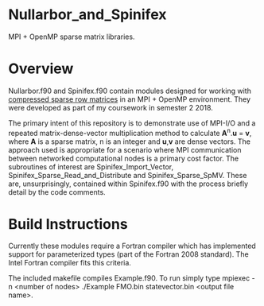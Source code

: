 # Nullarbor_and_Spinifex
MPI + OpenMP sparse matrix libraries. 

# Overview #

Nullarbor.f90 and Spinifex.f90 contain modules designed for working with [compressed sparse row matrices](https://en.wikipedia.org/wiki/Sparse_matrix#Compressed_sparse_row_(CSR,_CRS_or_Yale_format)) in an MPI + OpenMP environment. They were developed as part of my coursework in semester 2 2018. </P>

The primary intent of this repository is to demonstrate use of MPI-I/O and a repeated matrix-dense-vector multiplication method to calculate <b>A</b><sup>n</sup>.<b>u</b> = <b>v</b>, where <b>A</b> is a sparse matrix, n is an integer and <b>u</b>,<b>v</b> are dense vectors. The approach used is appropriate for a scenario where MPI communication between networked computational nodes is a primary cost factor. The subroutines of interest are Spinifex_Import_Vector, Spinifex_Sparse_Read_and_Distribute and Spinifex_Sparse_SpMV. These are, unsurprisingly, contained within Spinifex.f90 with the process briefly detail by the code comments.

# Build Instructions #

Currently these modules require a Fortran compiler which has implemented support for parameterized types (part of the Fortran 2008 standard). The Intel Fortran compiler fits this criteria. </P>

The included makefile compiles Example.f90. To run simply type mpiexec -n \<number of nodes> ./Example FMO.bin statevector.bin \<output file name>.
